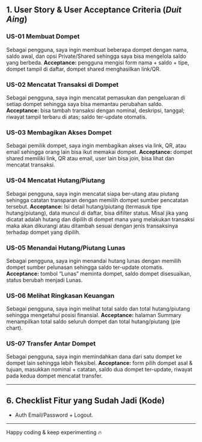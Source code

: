 
## 1. User Story & User Acceptance Criteria (*Duit Aing*)

### US-01 Membuat Dompet

Sebagai pengguna, saya ingin membuat beberapa dompet dengan nama, saldo awal, dan opsi Private/Shared sehingga saya bisa mengelola saldo yang berbeda.
**Acceptance:** pengguna mengisi form nama + saldo + tipe, dompet tampil di daftar, dompet shared menghasilkan link/QR.

### US-02 Mencatat Transaksi di Dompet

Sebagai pengguna, saya ingin mencatat pemasukan dan pengeluaran di setiap dompet sehingga saya bisa memantau perubahan saldo.
**Acceptance:** bisa tambah transaksi dengan nominal, deskripsi, tanggal; riwayat tampil terbaru di atas; saldo ter-update otomatis.

### US-03 Membagikan Akses Dompet

Sebagai pemilik dompet, saya ingin membagikan akses via link, QR, atau email sehingga orang lain bisa ikut memakai dompet.
**Acceptance:** dompet shared memiliki link, QR atau email, user lain bisa join, bisa lihat dan mencatat transaksi.

### US-04 Mencatat Hutang/Piutang

Sebagai pengguna, saya ingin mencatat siapa ber-utang atau piutang sehingga catatan transparan dengan memilih dompet sumber pencatatan tersebut.
**Acceptance:** Isi detail hutang/piutang (termasuk tipe hutang/piutang), data muncul di daftar, bisa difilter status. Misal jika yang dicatat adalah hutang dan dipilih di dompet mana yang melakukan transaksi maka akan dikurangi atau ditambah sesuai dengan jenis transaksinya terhadap dompet yang dipilih.

### US-05 Menandai Hutang/Piutang Lunas

Sebagai pengguna, saya ingin menandai hutang lunas dengan memilih dompet sumber pelunasan sehingga saldo ter-update otomatis.
**Acceptance:** tombol “Lunas” meminta dompet, saldo dompet disesuaikan, status berubah menjadi Lunas.

### US-06 Melihat Ringkasan Keuangan

Sebagai pengguna, saya ingin melihat total saldo dan total hutang/piutang sehingga mengetahui posisi finansial.
**Acceptance:** halaman Summary menampilkan total saldo seluruh dompet dan total hutang/piutang (pie chart).

### US-07 Transfer Antar Dompet

Sebagai pengguna, saya ingin memindahkan dana dari satu dompet ke dompet lain sehingga lebih fleksibel.
**Acceptance:** form pilih dompet asal & tujuan, masukkan nominal + catatan, saldo dua dompet ter-update, riwayat pada kedua dompet mencatat transfer.

---

## 6. Checklist Fitur yang Sudah Jadi (Kode)

* Auth Email/Password + Logout.

---

Happy coding & keep experimenting 🔥
